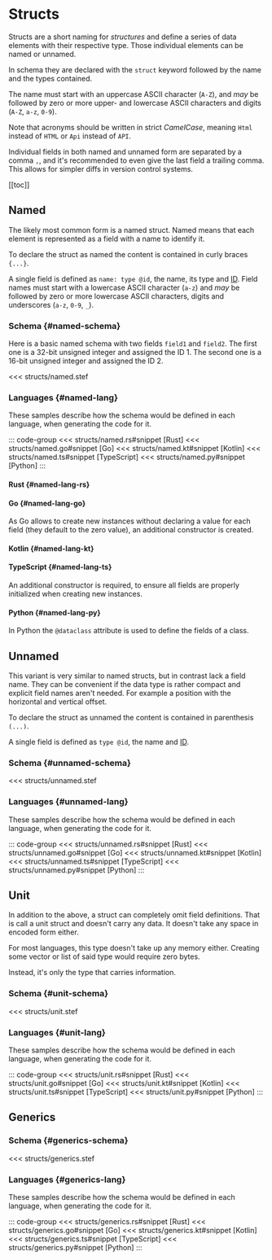 # Structs

Structs are a short naming for _structures_ and define a series of data elements with their respective type. Those individual elements can be named or unnamed.

In schema they are declared with the `struct` keyword followed by the name and the types contained.

The name must start with an uppercase ASCII character (`A-Z`), and _may_ be followed by zero or more upper- and lowercase ASCII characters and digits (`A-Z`, `a-z`, `0-9`).

Note that acronyms should be written in strict _CamelCase_, meaning `Html` instead of `HTML` or `Api` instead of `API`.

Individual fields in both named and unnamed form are separated by a comma `,`, and it's recommended to even give the last field a trailing comma. This allows for simpler diffs in version control systems.

[[toc]]

## Named

The likely most common form is a named struct. Named means that each element is represented as a field with a name to identify it.

To declare the struct as named the content is contained in curly braces `{...}`.

A single field is defined as `name: type @id`, the name, its type and [ID]. Field names must start with a lowercase ASCII character (`a-z`) and _may_ be followed by zero or more lowercase ASCII characters, digits and underscores (`a-z`, `0-9`, `_`).

[ID]: ./#identifiers

### Schema {#named-schema}

Here is a basic named schema with two fields `field1` and `field2`. The first one is a 32-bit unsigned integer and assigned the ID 1. The second one is a 16-bit unsigned integer and assigned the ID 2.

<<< structs/named.stef

### Languages {#named-lang}

These samples describe how the schema would be defined in each language, when generating the code for it.

::: code-group
<<< structs/named.rs#snippet [Rust]
<<< structs/named.go#snippet [Go]
<<< structs/named.kt#snippet [Kotlin]
<<< structs/named.ts#snippet [TypeScript]
<<< structs/named.py#snippet [Python]
:::

#### Rust {#named-lang-rs}

#### Go {#named-lang-go}

As Go allows to create new instances without declaring a value for each field (they default to the zero value), an additional constructor is created.

#### Kotlin {#named-lang-kt}

#### TypeScript {#named-lang-ts}

An additional constructor is required, to ensure all fields are properly initialized when creating new instances.

#### Python {#named-lang-py}

In Python the `@dataclass` attribute is used to define the fields of a class.

## Unnamed

This variant is very similar to named structs, but in contrast lack a field name. They can be convenient if the data type is rather compact and explicit field names aren't needed. For example a position with the horizontal and vertical offset.

To declare the struct as unnamed the content is contained in parenthesis `(...)`.

A single field is defined as `type @id`, the name and [ID].

### Schema {#unnamed-schema}

<<< structs/unnamed.stef

### Languages {#unnamed-lang}

These samples describe how the schema would be defined in each language, when generating the code for it.

::: code-group
<<< structs/unnamed.rs#snippet [Rust]
<<< structs/unnamed.go#snippet [Go]
<<< structs/unnamed.kt#snippet [Kotlin]
<<< structs/unnamed.ts#snippet [TypeScript]
<<< structs/unnamed.py#snippet [Python]
:::

## Unit

In addition to the above, a struct can completely omit field definitions. That is call a unit struct and doesn't carry any data. It doesn't take any space in encoded form either.

For most languages, this type doesn't take up any memory either. Creating some vector or list of said type would require zero bytes.

Instead, it's only the type that carries information.

### Schema {#unit-schema}

<<< structs/unit.stef

### Languages {#unit-lang}

These samples describe how the schema would be defined in each language, when generating the code for it.

::: code-group
<<< structs/unit.rs#snippet [Rust]
<<< structs/unit.go#snippet [Go]
<<< structs/unit.kt#snippet [Kotlin]
<<< structs/unit.ts#snippet [TypeScript]
<<< structs/unit.py#snippet [Python]
:::

## Generics

### Schema {#generics-schema}

<<< structs/generics.stef

### Languages {#generics-lang}

These samples describe how the schema would be defined in each language, when generating the code for it.

::: code-group
<<< structs/generics.rs#snippet [Rust]
<<< structs/generics.go#snippet [Go]
<<< structs/generics.kt#snippet [Kotlin]
<<< structs/generics.ts#snippet [TypeScript]
<<< structs/generics.py#snippet [Python]
:::
